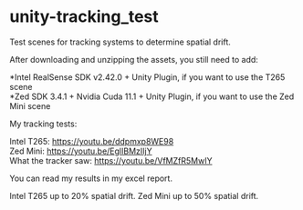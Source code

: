# unity-tracking_test
Test scenes for tracking systems to determine spatial drift.

After downloading and unzipping the assets, you still need to add:  

*Intel RealSense SDK v2.42.0 + Unity Plugin, if you want to use the T265 scene  
*Zed SDK 3.4.1 + Nvidia Cuda 11.1 + Unity Plugin, if you want to use the Zed Mini scene  


My tracking tests:

Intel T265: https://youtu.be/ddpmxp8WE98  
Zed Mini: https://youtu.be/EglIBMzIIjY  
What the tracker saw: https://youtu.be/VfMZfR5MwIY  

You can read my results in my excel report.

Intel T265 up to 20% spatial drift.
Zed Mini up to 50% spatial drift.
